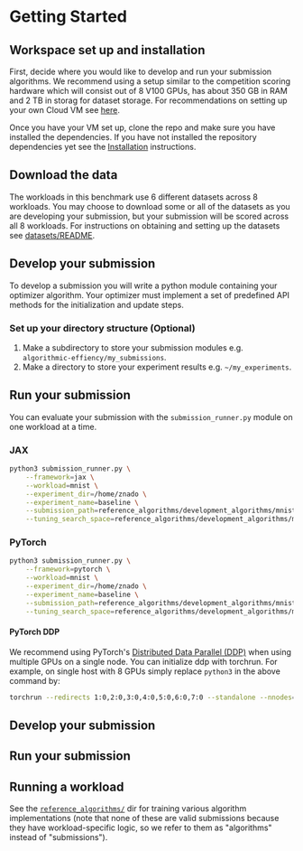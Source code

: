 # Getting Started

## Workspace set up and installation
First, decide where you would like to develop and run your submission algorithms. We recommend using a setup similar to the competition scoring hardware which will consist out of 8 V100 GPUs, has about 350 GB in RAM and 2 TB in storag for dataset storage. For recommendations on setting up your own Cloud VM see [here](https://github.com/mlcommons/algorithmic-efficiency/blob/main/docker/README.md#gcp-integration).

Once you have your VM set up, clone the repo and make sure you have installed the dependencies. If you have not installed the repository dependencies yet see the [Installation](https://github.com/mlcommons/algorithmic-efficiency/blob/main/README.md) instructions.

## Download the data

The workloads in this benchmark use 6 different datasets across 8 workloads. You may choose to download some or all of the datasets as you are developing your submission, but your submission will be scored across all 8 workloads. For instructions on obtaining and setting up the datasets see [datasets/README](https://github.com/mlcommons/algorithmic-efficiency/blob/main/datasets/README.md#dataset-setup).


## Develop your submission
To develop a submission you will write a python module containing your optimizer algorithm. Your optimizer must implement a set of predefined API methods for the initialization and update steps.

### Set up your directory structure (Optional)

1. Make a subdirectory to store your submission modules e.g. `algorithmic-effiency/my_submissions`.
2. Make a directory to store your experiment results e.g. `~/my_experiments`.

## 



## Run your submission
You can evaluate your submission with the `submission_runner.py` module on one workload at a time. 

### JAX

```bash
python3 submission_runner.py \
    --framework=jax \
    --workload=mnist \
    --experiment_dir=/home/znado \
    --experiment_name=baseline \
    --submission_path=reference_algorithms/development_algorithms/mnist/mnist_jax/submission.py \
    --tuning_search_space=reference_algorithms/development_algorithms/mnist/tuning_search_space.json
```

### PyTorch

```bash
python3 submission_runner.py \
    --framework=pytorch \
    --workload=mnist \
    --experiment_dir=/home/znado \
    --experiment_name=baseline \
    --submission_path=reference_algorithms/development_algorithms/mnist/mnist_pytorch/submission.py \
    --tuning_search_space=reference_algorithms/development_algorithms/mnist/tuning_search_space.json
```

#### PyTorch DDP
We recommend using PyTorch's [Distributed Data Parallel (DDP)](https://pytorch.org/tutorials/intermediate/ddp_tutorial.html) when using multiple GPUs on a single node. You can initialize ddp with torchrun. 
For example, on single host with 8 GPUs simply replace `python3` in the above command by:
```bash
torchrun --redirects 1:0,2:0,3:0,4:0,5:0,6:0,7:0 --standalone --nnodes=1 --nproc_per_node=N_GPUS
```

## Develop your submission 

## Run your submission

## Running a workload

See the [`reference_algorithms/`](https://github.com/mlcommons/algorithmic-efficiency/tree/main/reference_algorithms) dir for training various algorithm implementations (note that none of these are valid submissions because they have workload-specific logic, so we refer to them as "algorithms" instead of "submissions").




